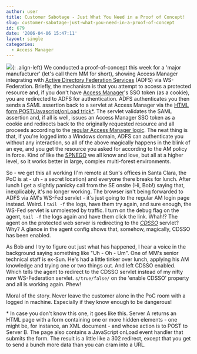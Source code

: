 ```yaml
---
author: user
title: Customer Sabotage - Just What You Need in a Proof of Concept!
slug: customer-sabotage-just-what-you-need-in-a-proof-of-concept
id: 679
date: '2006-04-06 15:47:11'
layout: single
categories:
  - Access Manager
---
```


![](http://blog.superpat.com/wp-content/uploads/2009/09/1-CrossDomainSSO.gif){: .align-left} We conducted a proof-of-concept this week for a 'major manufacturer' (let's call them MM for short), showing Access Manager integrating with [Active Directory Federation Services](http://www.microsoft.com/windowsserver2003/techinfo/overview/adfsoverview.mspx) (ADFS) via WS-Federation. Briefly, the mechanism is that you attempt to access a protected resource and, if you don't have [Access Manager](http://www.sun.com/software/products/access_mgr/index.xml )'s SSO token (as a cookie), you are redirected to ADFS for authentication. ADFS authenticates you then sends a SAML assertion back to a servlet at Access Manager via the [HTML form POST/Javascript/onLoad trick*](#trick). The servlet validates the SAML assertion and, if all is well, issues an Access Manager SSO token as a cookie and redirects back to the originally requested resource and all proceeds according to the [regular Access Manager logic](http://docs.sun.com/app/docs/doc/819-2135/6n4ep9bvd?a=view). The neat thing is that, if you're logged into a Windows domain, ADFS can authenticate you without any interaction, so all of the above magically happens in the blink of an eye, and you get the resource you asked for according to the AM policy in force. Kind of like the [SPNEGO](http://blogs.sun.com/roller/page/superpat?entry=sun_java_system_access_manager) we all know and love, but all at a higher level, so it works better in large, complex multi-forest environments.

So - we get this all working (I'm remote at Sun's offices in Santa Clara, the PoC is at - uh - a secret location) and everyone there breaks for lunch. After lunch I get a slightly panicky call from the SE onsite (Hi, Bob!) saying that, inexplicably, it's no longer working. The browser isn't being forwarded to ADFS via AM's WS-Fed servlet - it's just going to the regular AM login page instead. Weird. I `tail -f` the logs, have them try again, and sure enough, the WS-Fed servlet is unmolested by traffic. I turn on the debug flag on the agent, `tail -f` the logs again and have them click the link. Whah!? The agent on the protected web server is redirecting to the [_CDSSO_](http://docs.sun.com/app/docs/doc/819-2135/6n4ep9bvf?a=view) servlet? Why? A glance in the agent config shows that, somehow, magically, CDSSO has been enabled.

As Bob and I try to figure out just what has happened, I hear a voice in the background saying something like "Uh - Oh - Um". One of MM's senior technical staff is ex-Sun. He's had a little tinker over lunch, applying his AM knowledge and trying one or two things out. And left CDSSO enabled. Which tells the agent to redirect to the CDSSO servlet instead of my nifty new WS-Federation servlet. `s/true/false/` on the 'enable CDSSO' property and all is working again. Phew!

Moral of the story. Never leave the customer alone in the PoC room with a logged in machine. Especially if they know enough to be dangerous!

<a name="trick"></a>* In case you don't know this one, it goes like this. Server A returns an HTML page with a form containing one or more hidden elements - one might be, for instance, an XML document - and whose action is to POST to Server B. The page also contains a JavaScript onLoad event handler that submits the form. The result is a little like a 302 redirect, except that you get to send a bunch more data than you can cram into a URL.